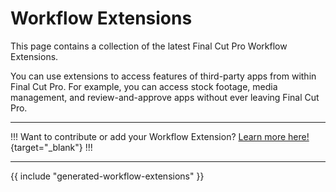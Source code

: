 # Workflow Extensions

This page contains a collection of the latest Final Cut Pro Workflow Extensions.

You can use extensions to access features of third-party apps from within Final Cut Pro. For example, you can access stock footage, media management, and review-and-approve apps without ever leaving Final Cut Pro.

---

!!!
Want to contribute or add your Workflow Extension? [Learn more here!](https://fcp.cafe/contribute/){target="_blank"}
!!!

---

{{ include "generated-workflow-extensions" }}